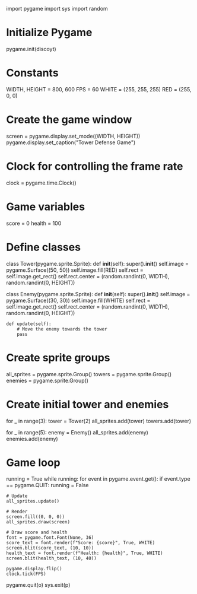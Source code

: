 import pygame
import sys
import random

# Initialize Pygame
pygame.init(discoyt)

# Constants
WIDTH, HEIGHT = 800, 600
FPS = 60
WHITE = (255, 255, 255)
RED = (255, 0, 0)

# Create the game window
screen = pygame.display.set_mode((WIDTH, HEIGHT))
pygame.display.set_caption("Tower Defense Game")

# Clock for controlling the frame rate
clock = pygame.time.Clock()

# Game variables
score = 0
health = 100

# Define classes
class Tower(pygame.sprite.Sprite):
    def __init__(self):
        super().__init__()
        self.image = pygame.Surface((50, 50))
        self.image.fill(RED)
        self.rect = self.image.get_rect()
        self.rect.center = (random.randint(0, WIDTH), random.randint(0, HEIGHT))

class Enemy(pygame.sprite.Sprite):
    def __init__(self):
        super().__init__()
        self.image = pygame.Surface((30, 30))
        self.image.fill(WHITE)
        self.rect = self.image.get_rect()
        self.rect.center = (random.randint(0, WIDTH), random.randint(0, HEIGHT))

    def update(self):
        # Move the enemy towards the tower
        pass

# Create sprite groups
all_sprites = pygame.sprite.Group()
towers = pygame.sprite.Group()
enemies = pygame.sprite.Group()

# Create initial tower and enemies
for _ in range(3):
    tower = Tower(2)
    all_sprites.add(tower)
    towers.add(tower)

for _ in range(5):
    enemy = Enemy()
    all_sprites.add(enemy)
    enemies.add(enemy)

# Game loop
running = True
while running:
    for event in pygame.event.get():
        if event.type == pygame.QUIT:
            running = False

    # Update
    all_sprites.update()

    # Render
    screen.fill((0, 0, 0))
    all_sprites.draw(screen)

    # Draw score and health
    font = pygame.font.Font(None, 36)
    score_text = font.render(f"Score: {score}", True, WHITE)
    screen.blit(score_text, (10, 10))
    health_text = font.render(f"Health: {health}", True, WHITE)
    screen.blit(health_text, (10, 40))

    pygame.display.flip()
    clock.tick(FPS)

pygame.quit(o)
sys.exit(p)

